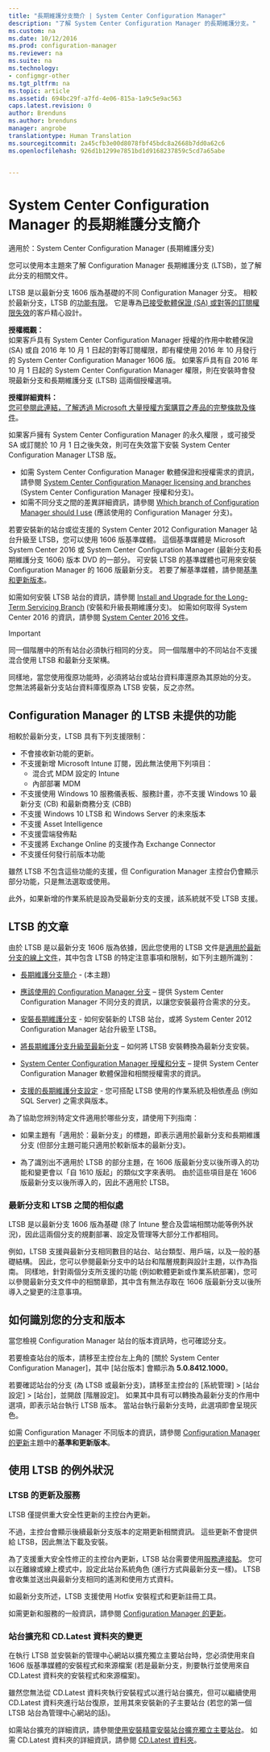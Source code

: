 ```yaml
---
title: "長期維護分支簡介 | System Center Configuration Manager"
description: "了解 System Center Configuration Manager 的長期維護分支。"
ms.custom: na
ms.date: 10/12/2016
ms.prod: configuration-manager
ms.reviewer: na
ms.suite: na
ms.technology:
- configmgr-other
ms.tgt_pltfrm: na
ms.topic: article
ms.assetid: 694bc29f-a7fd-4e06-815a-1a9c5e9ac563
caps.latest.revision: 0
author: Brenduns
ms.author: brenduns
manager: angrobe
translationtype: Human Translation
ms.sourcegitcommit: 2a45cfb3e00d8078fbf45bdc8a2668b7dd0a62c6
ms.openlocfilehash: 926d1b1299e7851bd1d9168237859c5cd7a65abe


---
```

# <a name="introduction-to-the-long-term-servicing-branch-of-system-center-configuration-manager"></a>System Center Configuration Manager 的長期維護分支簡介

適用於：System Center Configuration Manager (長期維護分支)

您可以使用本主題來了解 Configuration Manager 長期維護分支 (LTSB)，並了解此分支的相關文件。


LTSB 是以最新分支 1606 版為基礎的不同 Configuration Manager 分支。 相較於最新分支，LTSB 的[功能有限](#features-that-are-not-available-in-the-ltsb-of-configuration-manager)。 它是專為[已接受軟體保證 (SA) 或對等的訂閱權限失效](/sccm/core/understand/learn-more-editions#software-assurance-and-the-ltsb)的客戶精心設計。

**授權概觀：**   
如果客戶具有 System Center Configuration Manager 授權的作用中軟體保證 (SA) 或自 2016 年 10 月 1 日起的對等訂閱權限，即有權使用 2016 年 10 月發行的 System Center Configuration Manager 1606 版。 如果客戶具有自 2016 年 10 月 1 日起的 System Center Configuration Manager 權限，則在安裝時會發現最新分支和長期維護分支 (LTSB) 這兩個授權選項。

**授權詳細資料：**  
[您可參閱此連結，了解透過 Microsoft 大量授權方案購買之產品的完整條款及條件](http://go.microsoft.com/fwlink/?LinkId=800052)。

如果客戶擁有 System Center Configuration Manager 的永久權限 ，或可接受 SA 或訂閱於 10 月 1 日之後失效，則可在失效當下安裝 System Center Configuration Manager LTSB 版。
- 如需 System Center Configuration Manager 軟體保證和授權需求的資訊，請參閱 [System Center Configuration Manager licensing and branches](learn-more-editions.md) (System Center Configuration Manager 授權和分支)。
-   如需不同分支之間的差異詳細資訊，請參閱 [Which branch of Configuration Manager should I use](which-branch-should-i-use.md) (應該使用的 Configuration Manager 分支)。

若要安裝新的站台或從支援的 System Center 2012 Configuration Manager 站台升級至 LTSB，您可以使用 1606 版基準媒體。 這個基準媒體是 Microsoft System Center 2016 或 System Center Configuration Manager (最新分支和長期維護分支 1606) 版本 DVD 的一部分。 可安裝 LTSB 的基準媒體也可用來安裝 Configuration Manager 的 1606 版最新分支。 若要了解基準媒體，請參閱[基準和更新版本](/sccm/core/servers/manage/updates#baseline-and-update-versions)。

如需如何安裝 LTSB 站台的資訊，請參閱 [Install and Upgrade for the Long-Term Servicing Branch](install-the-ltsb.md) (安裝和升級長期維護分支)。 如需如何取得 System Center 2016 的資訊，請參閱 [System Center 2016 文件](https:\technet.microsoft.com\system-center-docs\System-Center-2016)。

> [!IMPORTANT]
> 同一個階層中的所有站台必須執行相同的分支。 同一個階層中的不同站台不支援混合使用 LTSB 和最新分支架構。
>
> 同樣地，當您使用復原功能時，必須將站台或站台資料庫還原為其原始的分支。 您無法將最新分支站台資料庫復原為 LTSB 安裝，反之亦然。


## <a name="features-that-are-not-available-in-the-ltsb-of-configuration-manager"></a>Configuration Manager 的 LTSB 未提供的功能
相較於最新分支，LTSB 具有下列支援限制：

- 不會接收新功能的更新。
- 不支援新增 Microsoft Intune 訂閱，因此無法使用下列項目：
  - 混合式 MDM 設定的 Intune
  - 內部部署 MDM
-   不支援使用 Windows 10 服務儀表板、服務計畫，亦不支援 Windows 10 最新分支 (CB) 和最新商務分支 (CBB)
- 不支援 Windows 10 LTSB 和 Windows Server 的未來版本
-   不支援 Asset Intelligence
-   不支援雲端發佈點
-   不支援將 Exchange Online 的支援作為 Exchange Connector
-   不支援任何發行前版本功能


雖然 LTSB 不包含這些功能的支援，但 Configuration Manager 主控台仍會顯示部分功能，只是無法選取或使用。

此外，如果新增的作業系統是設為受最新分支的支援，該系統就不受 LTSB 支援。

## <a name="documentation-for-the-ltsb"></a>LTSB 的文章
由於 LTSB 是以最新分支 1606 版為依據，因此您使用的 LTSB 文件是[適用於最新分支的線上文件](https://docs.microsoft.com/sccm/)，其中包含 LTSB 的特定注意事項和限制，如下列主題所識別：  

-   [長期維護分支簡介](introduction-to-the-ltsb.md) - (本主題)

-   [應該使用的 Configuration Manager 分支](which-branch-should-i-use.md) – 提供 System Center Configuration Manager 不同分支的資訊，以讓您安裝最符合需求的分支。

-   [安裝長期維護分支](install-the-ltsb.md) - 如何安裝新的 LTSB 站台，或將 System Center 2012 Configuration Manager 站台升級至 LTSB。

-   [將長期維護分支升級至最新分支](convert-to-current-branch.md) – 如何將 LTSB 安裝轉換為最新分支安裝。

-   [System Center Configuration Manager 授權和分支](learn-more-editions.md) – 提供 System Center Configuration Manager 軟體保證和相關授權需求的資訊。
-   [支援的長期維護分支設定](supported-configurations-for-ltsb.md) - 您可搭配 LTSB 使用的作業系統及相依產品 (例如 SQL Server) 之需求與版本。


為了協助您辨別特定文件適用於哪些分支，請使用下列指南：  
-   如果主題有「適用於：最新分支」的標題，即表示適用於最新分支和長期維護分支 (但部分主題可能只適用於較新版本的最新分支)。

-   為了識別出不適用於 LTSB 的部分主題，在 1606 版最新分支以後所導入的功能和變更會以「自 1610 版起」的類似文字來表明。 由於這些項目是在 1606 版最新分支以後所導入的，因此不適用於 LTSB。

### <a name="similarities-between-the-current-branch-and-the-ltsb"></a>最新分支和 LTSB 之間的相似處
LTSB 是以最新分支 1606 版為基礎 (除了 Intune 整合及雲端相關功能等例外狀況)，因此這兩個分支的規劃部署、設定及管理等大部分工作都相同。

例如，LTSB 支援與最新分支相同數目的站台、站台類型、用戶端，以及一般的基礎結構。 因此，您可以參閱最新分支中的站台和階層規劃與設計主題，以作為指南。 同樣地，針對兩個分支所支援的功能 (例如軟體更新或作業系統部署)，您可以參閱最新分支文件中的相關章節，其中含有無法存取在 1606 版最新分支以後所導入之變更的注意事項。


## <a name="how-to-identify-your-branch-and-version"></a>如何識別您的分支和版本
當您檢視 Configuration Manager 站台的版本資訊時，也可確認分支。

若要檢查站台的版本，請移至主控台左上角的 [關於 System Center Configuration Manager]，其中 [站台版本] 會顯示為 **5.0.8412.1000**。

若要確認站台的分支 (為 LTSB 或最新分支)，請移至主控台的 [系統管理] > [站台設定] > [站台]，並開啟 [階層設定]。  如果其中具有可以轉換為最新分支的作用中選項，即表示站台執行 LTSB 版本。 當站台執行最新分支時，此選項即會呈現灰色。

如需 Configuration Manager 不同版本的資訊，請參閱 [Configuration Manager 的更新](/sccm/core/servers/manage/updates)主題中的**基準和更新版本**。

## <a name="exceptions-for-using-the-ltsb"></a>使用 LTSB 的例外狀況
### <a name="updates-and-servicing-of-the-ltsb"></a>LTSB 的更新及服務
LTSB 僅提供重大安全性更新的主控台內更新。

不過，主控台會顯示後續最新分支版本的定期更新相關資訊。 這些更新不會提供給 LTSB，因此無法下載及安裝。

為了支援重大安全性修正的主控台內更新，LTSB 站台需要使用[服務連接點](/sccm/core/servers/deploy/configure/about-the-service-connection-point)。 您可以在離線或線上模式中，設定此站台系統角色 (進行方式與最新分支一樣)。 LTSB 會收集並送出與最新分支相同的遙測和使用方式資料。

如最新分支所述，LTSB 支援使用 Hotfix 安裝程式和更新註冊工具。

如需更新和服務的一般資訊，請參閱 [Configuration Manager 的更新](/sccm/core/servers/manage/updates)。

### <a name="changes-for-site-expansion-and-the-cdlatest-folder"></a>站台擴充和 CD.Latest 資料夾的變更
在執行 LTSB 並安裝新的管理中心網站以擴充獨立主要站台時，您必須使用來自 1606 版基準媒體的安裝程式和來源檔案   (若是最新分支，則要執行並使用來自 CD.Latest 資料夾的安裝程式和來源檔案)。

雖然您無法從 CD.Latest 資料夾執行安裝程式以進行站台擴充，但可以繼續使用 CD.Latest 資料夾進行站台復原，並用其來安裝新的子主要站台 (若您的第一個 LTSB 站台為管理中心網站的話)。

如需站台擴充的詳細資訊，請參閱[使用安裝精靈安裝站台](/sccm/core/servers/deploy/install/use-the-setup-wizard-to-install-sites)[擴充獨立主要站台](/sccm/core/servers/deploy/install/use-the-setup-wizard-to-install-sites#expand-a-stand-alone-primary-site)。
如需 CD.Latest 資料夾的詳細資訊，請參閱 [CD.Latest 資料夾](/sccm/core/servers/manage/the-cd.latest-folder)。



<!--HONumber=Nov16_HO1-->


